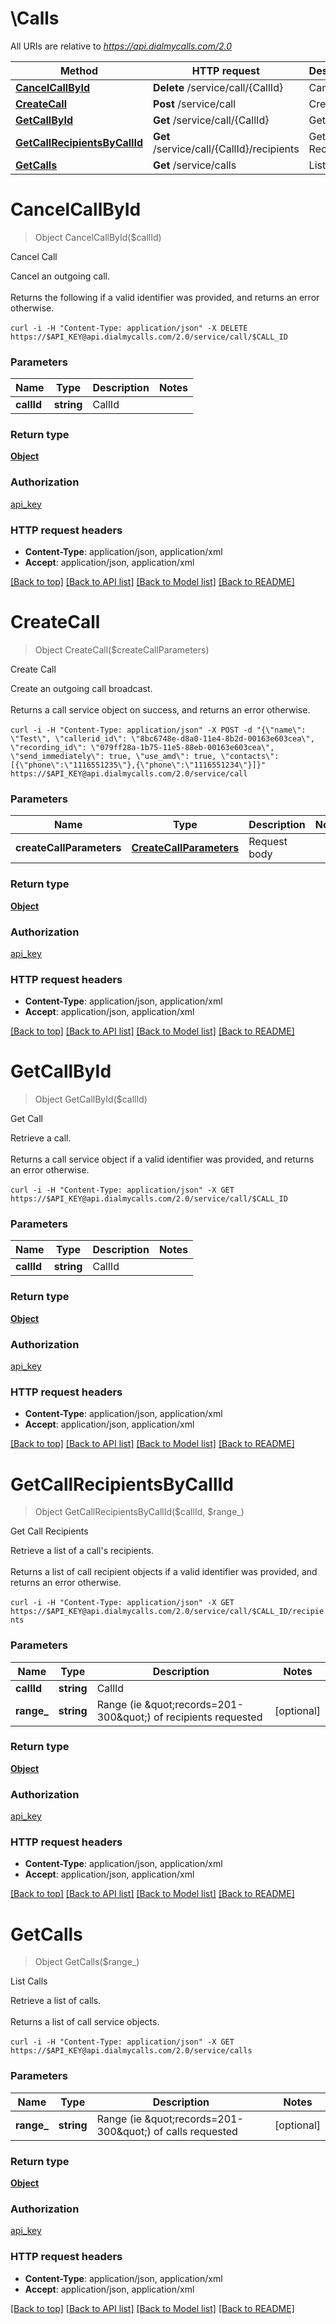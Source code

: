 # \Calls

All URIs are relative to *https://api.dialmycalls.com/2.0*

Method | HTTP request | Description
------------- | ------------- | -------------
[**CancelCallById**](Calls.md#CancelCallById) | **Delete** /service/call/{CallId} | Cancel Call
[**CreateCall**](Calls.md#CreateCall) | **Post** /service/call | Create Call
[**GetCallById**](Calls.md#GetCallById) | **Get** /service/call/{CallId} | Get Call
[**GetCallRecipientsByCallId**](Calls.md#GetCallRecipientsByCallId) | **Get** /service/call/{CallId}/recipients | Get Call Recipients
[**GetCalls**](Calls.md#GetCalls) | **Get** /service/calls | List Calls


# **CancelCallById**
> Object CancelCallById($callId)

Cancel Call

Cancel an outgoing call. <br><br> Returns the following if a valid identifier was provided, and returns an error otherwise. <br><br> ``` curl -i -H "Content-Type: application/json" -X DELETE https://$API_KEY@api.dialmycalls.com/2.0/service/call/$CALL_ID ```


### Parameters

Name | Type | Description  | Notes
------------- | ------------- | ------------- | -------------
 **callId** | **string**| CallId | 

### Return type

[**Object**](object.md)

### Authorization

[api_key](../README.md#api_key)

### HTTP request headers

 - **Content-Type**: application/json, application/xml
 - **Accept**: application/json, application/xml

[[Back to top]](#) [[Back to API list]](../README.md#documentation-for-api-endpoints) [[Back to Model list]](../README.md#documentation-for-models) [[Back to README]](../README.md)

# **CreateCall**
> Object CreateCall($createCallParameters)

Create Call

Create an outgoing call broadcast. <br><br> Returns a call service object on success, and returns an error otherwise. <br><br> ``` curl -i -H "Content-Type: application/json" -X POST -d "{\"name\": \"Test\", \"callerid_id\": \"8bc6748e-d8a0-11e4-8b2d-00163e603cea\", \"recording_id\": \"079ff28a-1b75-11e5-88eb-00163e603cea\", \"send_immediately\": true, \"use_amd\": true, \"contacts\": [{\"phone\":\"1116551235\"},{\"phone\":\"1116551234\"}]}" https://$API_KEY@api.dialmycalls.com/2.0/service/call ```


### Parameters

Name | Type | Description  | Notes
------------- | ------------- | ------------- | -------------
 **createCallParameters** | [**CreateCallParameters**](CreateCallParameters.md)| Request body | 

### Return type

[**Object**](object.md)

### Authorization

[api_key](../README.md#api_key)

### HTTP request headers

 - **Content-Type**: application/json, application/xml
 - **Accept**: application/json, application/xml

[[Back to top]](#) [[Back to API list]](../README.md#documentation-for-api-endpoints) [[Back to Model list]](../README.md#documentation-for-models) [[Back to README]](../README.md)

# **GetCallById**
> Object GetCallById($callId)

Get Call

Retrieve a call. <br><br> Returns a call service object if a valid identifier was provided, and returns an error otherwise. <br><br> ``` curl -i -H "Content-Type: application/json" -X GET https://$API_KEY@api.dialmycalls.com/2.0/service/call/$CALL_ID ```


### Parameters

Name | Type | Description  | Notes
------------- | ------------- | ------------- | -------------
 **callId** | **string**| CallId | 

### Return type

[**Object**](object.md)

### Authorization

[api_key](../README.md#api_key)

### HTTP request headers

 - **Content-Type**: application/json, application/xml
 - **Accept**: application/json, application/xml

[[Back to top]](#) [[Back to API list]](../README.md#documentation-for-api-endpoints) [[Back to Model list]](../README.md#documentation-for-models) [[Back to README]](../README.md)

# **GetCallRecipientsByCallId**
> Object GetCallRecipientsByCallId($callId, $range_)

Get Call Recipients

Retrieve a list of a call's recipients. <br><br> Returns a list of call recipient objects if a valid identifier was provided, and returns an error otherwise. <br><br> ``` curl -i -H "Content-Type: application/json" -X GET https://$API_KEY@api.dialmycalls.com/2.0/service/call/$CALL_ID/recipients ```


### Parameters

Name | Type | Description  | Notes
------------- | ------------- | ------------- | -------------
 **callId** | **string**| CallId | 
 **range_** | **string**| Range (ie \&quot;records&#x3D;201-300\&quot;) of recipients requested | [optional] 

### Return type

[**Object**](object.md)

### Authorization

[api_key](../README.md#api_key)

### HTTP request headers

 - **Content-Type**: application/json, application/xml
 - **Accept**: application/json, application/xml

[[Back to top]](#) [[Back to API list]](../README.md#documentation-for-api-endpoints) [[Back to Model list]](../README.md#documentation-for-models) [[Back to README]](../README.md)

# **GetCalls**
> Object GetCalls($range_)

List Calls

Retrieve a list of calls. <br><br> Returns a list of call service objects. <br><br> ``` curl -i -H "Content-Type: application/json" -X GET https://$API_KEY@api.dialmycalls.com/2.0/service/calls ```


### Parameters

Name | Type | Description  | Notes
------------- | ------------- | ------------- | -------------
 **range_** | **string**| Range (ie \&quot;records&#x3D;201-300\&quot;) of calls requested | [optional] 

### Return type

[**Object**](object.md)

### Authorization

[api_key](../README.md#api_key)

### HTTP request headers

 - **Content-Type**: application/json, application/xml
 - **Accept**: application/json, application/xml

[[Back to top]](#) [[Back to API list]](../README.md#documentation-for-api-endpoints) [[Back to Model list]](../README.md#documentation-for-models) [[Back to README]](../README.md)

